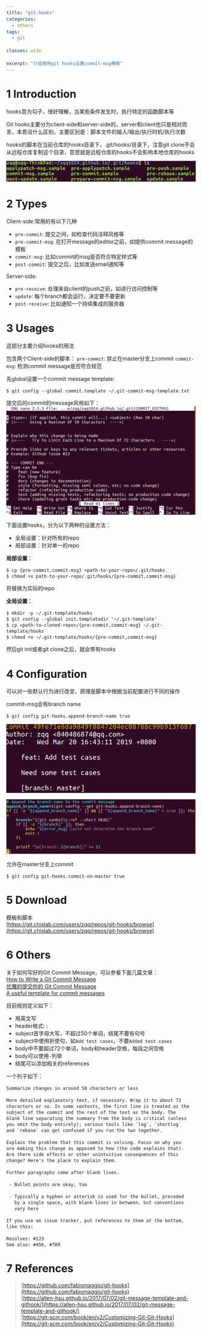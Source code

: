 ```yaml
---
title: "git-hooks"
categories:
  - others
tags:
  - git

classes: wide

excerpt: "介绍使用git hooks设置commit-msg模板"
---
```


# 1 Introduction

hooks意为勾子，很好理解，当某些条件发生时，执行特定的函数脚本等

Git hooks主要分为client-side和server-side的，server和client也只是相对而言，本质没什么区别，主要区别是：脚本文件的输入/输出/执行时机/执行次数

hooks的脚本在当前仓库的hooks目录下，.git/hooks/目录下，注意git clone不会从远程仓库复制这个目录，意思就是远程仓库的hooks不会影响本地仓库的hooks

![](https://raw.githubusercontent.com/ZQQ1024/pictures/master/20190320170159.png)

# 2 Types
Client-side:常用的有以下几种  
- `pre-commit`: 提交之间，如检查代码注释风格等
- `pre-commit-msg`: 在打开message的editor之前，如提供commit message的模板
- `commit-msg`: 比如commit的msg是否符合特定样式等
- `post-commit`: 提交之后，比如发送email通知等

Server-side:
- `pre-receive`: 处理来自client的push之前，如进行访问控制等
- `update`:  每个branch都会运行，决定要不要更新
- `post-receive`: 比如通知一个持续集成的服务器

# 3 Usages

这部分主要介绍hooks的用法

包含两个Client-side的脚本：
`pre-commit`: 禁止在master分支上commit
`commit-msg`: 检测commit message是否符合规范

先global设置一个commit message template:
```
$ git config --global commit.template ~/.git-commit-msg-template.txt
```

提交后的commit的message风格如下：  
![](https://raw.githubusercontent.com/ZQQ1024/pictures/master/20190320170755.png)

下面设置hooks，分为以下两种的设置方法：
- 全局设置：针对所有的repo
- 局部设置：针对单一的repo

**局部设置**：
```
$ cp {pre-commit,commit-msg} <path-to-your-repo>/.git/hooks 
$ chmod +x path-to-your-repo/.git/hooks/{pre-commit,commit-msg}
```
将<path-to-your-repo>替换为实际的repo

**全局设置**：
```
$ mkdir -p ~/.git-template/hooks
$ git config --global init.templatedir '~/.git-template'
$ cp <path-to-cloned-repo>/{pre-commit,commit-msg} ~/.git-template/hooks
$ chmod +x ~/.git-template/hooks/{pre-commit,commit-msg}
```
然后git init或者git clone之后，就会带有hooks

# 4 Configuration

可以对一些默认行为进行改变，原理是脚本中根据当前配置进行不同的操作

commit-msg会有branch name  
```
$ git config git-hooks.append-branch-name true
```
 
![](https://raw.githubusercontent.com/ZQQ1024/pictures/master/20190320172919.png)

![](https://raw.githubusercontent.com/ZQQ1024/pictures/master/20190320172942.png)

允许在master分支上commit  
```
$ git config git-hooks.commit-on-master true
```

# 5 Download
模板和脚本  
[https://git.chislab.com/users/zqq/repos/git-hooks/browse](https://git.chislab.com/users/zqq/repos/git-hooks/browse)

# 6 Others
关于如何写好的Git Commit Message，可以参看下面几篇文章：  
[How to Write a Git Commit Message](https://chris.beams.io/posts/git-commit/#limit-50)  
[优雅的提交你的 Git Commit Message](https://zhuanlan.zhihu.com/p/34223150)  
[A useful template for commit messages](https://codeinthehole.com/tips/a-useful-template-for-commit-messages/)

目前规则定义如下：
- 用英文写
- header格式: <type>: <subject>
- subject首字母大写，不超过50个单词，结尾不要有句号
- subject中使用祈使句，如`Add test cases`，不要`Added test cases`
- body中不要超过72个单词，body和header空格，每段之间空格
- body可以使用`-`列举
- 结尾可以添加相关的references

一个列子如下：
```
Summarize changes in around 50 characters or less

More detailed explanatory text, if necessary. Wrap it to about 72
characters or so. In some contexts, the first line is treated as the
subject of the commit and the rest of the text as the body. The
blank line separating the summary from the body is critical (unless
you omit the body entirely); various tools like `log`, `shortlog`
and `rebase` can get confused if you run the two together.

Explain the problem that this commit is solving. Focus on why you
are making this change as opposed to how (the code explains that).
Are there side effects or other unintuitive consequences of this
change? Here's the place to explain them.

Further paragraphs come after blank lines.

 - Bullet points are okay, too

 - Typically a hyphen or asterisk is used for the bullet, preceded
   by a single space, with blank lines in between, but conventions
   vary here

If you use an issue tracker, put references to them at the bottom,
like this:

Resolves: #123
See also: #456, #789
```
# 7 References
> [https://github.com/fabiomaggio/git-hooks](https://github.com/fabiomaggio/git-hooks)  
[https://allen-hsu.github.io/2017/07/02/git-message-template-and-githook/](https://allen-hsu.github.io/2017/07/02/git-message-template-and-githook/)  
[https://git-scm.com/book/en/v2/Customizing-Git-Git-Hooks](https://git-scm.com/book/en/v2/Customizing-Git-Git-Hooks)